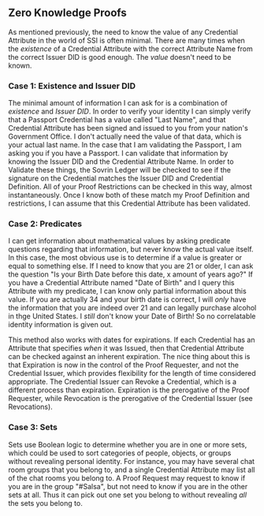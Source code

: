 ## Zero Knowledge Proofs

As mentioned previously, the need to know the value of any Credential Attribute in the world of SSI is often minimal. There are many times when the *existence* of a Credential Attribute with the correct Attribute Name from the correct Issuer DID is good enough. The *value* doesn't need to be known. 

### Case 1: Existence and Issuer DID

The minimal amount of information I can ask for is a combination of *existence* and *Issuer DID*. In order to verify your identity I can simply verify that a Passport Credential has a value called "Last Name", and that Credential Attribute has been signed and issued to you from your nation's Government Office. I don't actually need the value of that data, which is your actual last name. In the case that I am validating the Passport, I am asking you if you have a Passport. I can validate that information by knowing the Issuer DID and the Credential Attribute Name. In order to Validate these things, the Sovrin Ledger will be checked to see if the signature on the Credential matches the Issuer DID and Credential Definition. All of your Proof Restrictions can be checked in this way, almost instantaneously. Once I know both of these match my Proof Definition and restrictions, I can assume that this Credential Attribute has been validated. 

### Case 2: Predicates

I can get information about mathematical values by asking predicate questions regarding that information, but never know the actual value itself. In this case, the most obvious use is to determine if a value is greater or equal to something else. If I need to know that you are 21 or older, I can ask the question "Is your Birth Date before this date, x amount of years ago?" If you have a Credential Attribute named "Date of Birth" and I query this Attribute with my predicate, I can know only partial information about this value. If you are actually 34 and your birth date is correct, I will *only* have the information that you are indeed over 21 and can legally purchase alcohol in thge United States. I *still* don't know your Date of Birth! So no correlatable identity information is given out. 

This method also works with dates for expirations. If each Credential has an Attribute that specifies *when* it was Issued, then that Credential Attribute can be checked against an inherent expiration. The nice thing about this is that Expiration is now in the control of the Proof Requester, and not the Credential Issuer, which provides flexibility for the length of time considered appropriate. The Credential Issuer can Revoke a Credential, which is a different process than expiration. Expiration is the prerogative of the Proof Requester, while Revocation is the prerogative of the Credential Issuer (see Revocations).

### Case 3: Sets

Sets use Boolean logic to determine whether you are in one or more sets, which could be used to sort categories of people, objects, or groups without revealing personal identity. For instance, you may have several chat room groups that you belong to, and a single Credential Attribute may list all of the chat rooms you belong to. A Proof Request may request to know if you are in the group "#Salsa", but not need to know if you are in the other sets at all. Thus it can pick out one set you belong to without revealing *all* the sets you belong to.